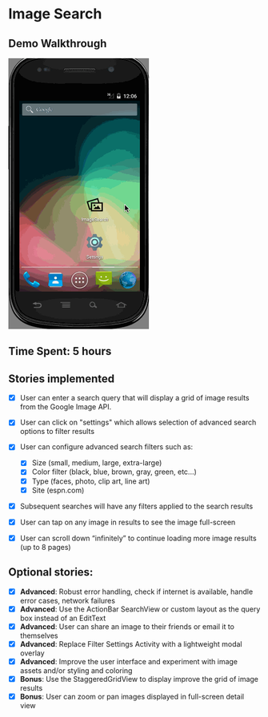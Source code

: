 # Image Search

## Demo Walkthrough

![video walkthrough](demoImageSearcher.gif)

## Time Spent: 5 hours

## Stories implemented

- [x] User can enter a search query that will display a grid of image results from the Google Image API.

- [x] User can click on "settings" which allows selection of advanced search options to filter results

- [x] User can configure advanced search filters such as:

  - [x] Size (small, medium, large, extra-large)
  - [x] Color filter (black, blue, brown, gray, green, etc...)
  - [x] Type (faces, photo, clip art, line art)
  - [x] Site (espn.com)

- [x] Subsequent searches will have any filters applied to the search results
- [x] User can tap on any image in results to see the image full-screen
- [x] User can scroll down “infinitely” to continue loading more image results (up to 8 pages)

## Optional stories:

- [x] **Advanced**: Robust error handling, check if internet is available, handle error cases, network failures
- [x] **Advanced**: Use the ActionBar SearchView or custom layout as the query box instead of an EditText
- [x] **Advanced**: User can share an image to their friends or email it to themselves
- [x] **Advanced**: Replace Filter Settings Activity with a lightweight modal overlay
- [x] **Advanced**: Improve the user interface and experiment with image assets and/or styling and coloring
- [x] **Bonus**: Use the StaggeredGridView to display improve the grid of image results
- [x] **Bonus**: User can zoom or pan images displayed in full-screen detail view
